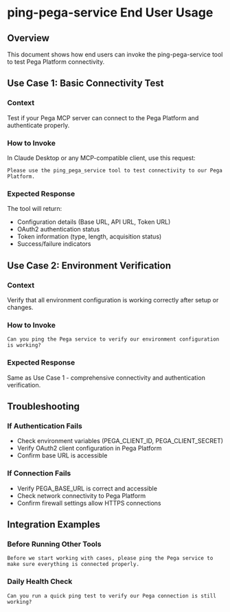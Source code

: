 # ping-pega-service End User Usage

## Overview
This document shows how end users can invoke the ping-pega-service tool to test Pega Platform connectivity.

## Use Case 1: Basic Connectivity Test

### Context
Test if your Pega MCP server can connect to the Pega Platform and authenticate properly.

### How to Invoke
In Claude Desktop or any MCP-compatible client, use this request:

```
Please use the ping_pega_service tool to test connectivity to our Pega Platform.
```

### Expected Response
The tool will return:
- Configuration details (Base URL, API URL, Token URL)
- OAuth2 authentication status
- Token information (type, length, acquisition status)
- Success/failure indicators

## Use Case 2: Environment Verification

### Context
Verify that all environment configuration is working correctly after setup or changes.

### How to Invoke
```
Can you ping the Pega service to verify our environment configuration is working?
```

### Expected Response
Same as Use Case 1 - comprehensive connectivity and authentication verification.

## Troubleshooting

### If Authentication Fails
- Check environment variables (PEGA_CLIENT_ID, PEGA_CLIENT_SECRET)
- Verify OAuth2 client configuration in Pega Platform
- Confirm base URL is accessible

### If Connection Fails
- Verify PEGA_BASE_URL is correct and accessible
- Check network connectivity to Pega Platform
- Confirm firewall settings allow HTTPS connections

## Integration Examples

### Before Running Other Tools
```
Before we start working with cases, please ping the Pega service to make sure everything is connected properly.
```

### Daily Health Check
```
Can you run a quick ping test to verify our Pega connection is still working?
